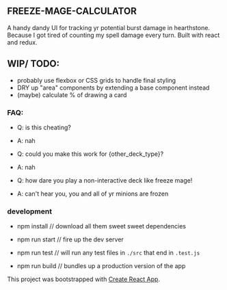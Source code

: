 FREEZE-MAGE-CALCULATOR
---------------------------------------

A handy dandy UI for tracking yr potential burst damage in hearthstone. 
Because I got tired of counting my spell damage every turn. 
Built with react and redux.

## WIP/ TODO: 
- probably use flexbox or CSS grids to handle final styling
- DRY up "area" components by extending a base component instead
- (maybe) calculate % of drawing a card

### FAQ:

- Q: is this cheating?
- A: nah

- Q: could you make this work for {other_deck_type}?
- A: nah

- Q: how dare you play a non-interactive deck like freeze mage!
- A: can't hear you, you and all of yr minions are frozen


### development

- npm install // download all them sweet sweet dependencies

- npm run start // fire up the dev server
- npm run test // will run any test files in `./src` that end in `.test.js`
- npm run build // bundles up a production version of the app

This project was bootstrapped with [Create React App](https://github.com/facebookincubator/create-react-app).

